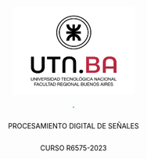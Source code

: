 <div style="display: flex; flex-direction: column; align-items: center;">
  <img src="LogoUTN-FRBA-B.png" alt="Logo UTN FRBA" width="250" height="180" style="margin: 10px auto;">
  <hr style="border: ridge #0EEA0B 1px;">
  <p style="font-weight: courier,arial,helvética; text-align: center;"><font color='black'>PROCESAMIENTO DIGITAL DE SEÑALES</font></p>
  <p style="font-weight: courier,arial,helvética; text-align: center;"><font color='black'>CURSO R6575-2023</font></p>
</div>
